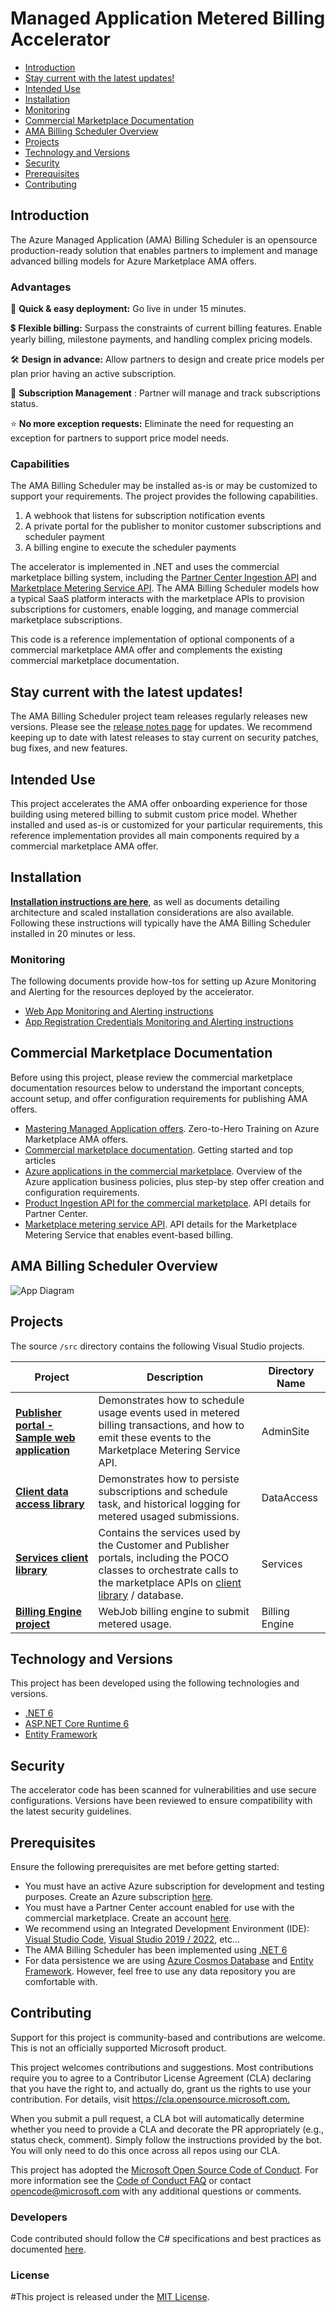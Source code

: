 # Managed Application Metered Billing Accelerator

<!-- no toc -->
- [Introduction](#introduction)
- [Stay current with the latest updates!](#stay-current-with-the-latest-updates)
- [Intended Use](#intended-use)
- [Installation](#installation)
- [Monitoring](#monitoring)
- [Commercial Marketplace Documentation](#commercial-marketplace-documentation)
- [AMA Billing Scheduler Overview](#ama-billing-scheduler-overview)
- [Projects](#projects)
- [Technology and Versions](#technology-and-versions)
- [Security](#security)
- [Prerequisites](#prerequisites)
- [Contributing](#contributing)


## Introduction

The Azure Managed Application (AMA) Billing Scheduler is an opensource production-ready solution that enables partners to implement and manage advanced billing models for Azure Marketplace AMA offers.

### Advantages

🚀 **Quick & easy deployment:** Go live in under 15 minutes.​

💲 **Flexible billing:** Surpass the constraints of current billing features. Enable yearly billing, milestone payments, and handling complex pricing models.​

🛠️ **Design in advance:** Allow partners to design and create price models per plan prior having an active subscription.​

💼 **Subscription Management** : Partner will manage and track subscriptions status.


⭐ **No more exception requests:** Eliminate the need for requesting an exception for partners to support price model needs.

### Capabilities

The AMA Billing Scheduler may be installed as-is or may be customized to support your requirements. The project provides the following capabilities.

1. A webhook that listens for subscription notification events
2. A private portal for the publisher to monitor customer subscriptions and scheduler payment
3. A billing engine to execute the scheduler payments

The accelerator is implemented in .NET and uses the commercial marketplace billing system, including the [Partner Center Ingestion API](https://learn.microsoft.com/en-us/partner-center/marketplace/product-ingestion-api) and [Marketplace Metering Service API](https://docs.microsoft.com/en-us/azure/marketplace/partner-center-portal/marketplace-metering-service-apis). The AMA Billing Scheduler models how a typical SaaS platform interacts with the marketplace APIs to provision subscriptions for customers, enable logging, and manage commercial marketplace subscriptions.

This code is a reference implementation of optional components of a commercial marketplace AMA offer and complements the existing commercial marketplace documentation.

## Stay current with the latest updates!

The AMA Billing Scheduler project team releases regularly releases new versions. Please see the [release notes page](https://github.com/microsoft/azure-app-billing-scheduler/releases) for updates. We recommend keeping up to date with latest releases to stay current on security patches, bug fixes, and new features.

## Intended Use

This project accelerates the AMA offer onboarding experience for those building using metered billing to submit custom price model. Whether installed and used as-is or customized for your particular requirements, this reference implementation provides all main components required by a commercial marketplace AMA offer.

## Installation

**[Installation instructions are here](./docs/Installation-Instructions.md)**, as well as documents detailing architecture and scaled installation considerations are also available. Following these instructions will typically have the AMA Billing Scheduler installed in 20 minutes or less.

### Monitoring

The following documents provide how-tos for setting up Azure Monitoring and Alerting for the resources deployed by the accelerator.

- [Web App Monitoring and Alerting instructions](./docs/WebApp-Monitoring.md)
- [App Registration Credentials Monitoring and Alerting instructions](./docs/WebApp-Monitoring.md)

## Commercial Marketplace Documentation

Before using this project, please review the commercial marketplace documentation resources below to understand the important concepts, account setup, and offer configuration requirements for publishing AMA offers.

- [Mastering Managed Application offers](https://aka.ms/MasteringTheMarketplace/ama). Zero-to-Hero Training on Azure Marketplace AMA offers.
- [Commercial marketplace documentation](https://docs.microsoft.com/azure/marketplace/). Getting started and top articles
- [Azure applications in the commercial marketplace](https://learn.microsoft.com/en-us/partner-center/marketplace/azure-app-offer-setup). Overview of the Azure application business policies, plus step-by step offer creation and configuration requirements.
- [Product Ingestion API for the commercial marketplace](https://learn.microsoft.com/en-us/partner-center/marketplace/product-ingestion-api). API details for Partner Center.
- [Marketplace metering service API](https://docs.microsoft.com/azure/marketplace/partner-center-portal/marketplace-metering-service-apis). API details for the Marketplace Metering Service that enables event-based billing.

## AMA Billing Scheduler Overview

![App Diagram](./docs/images/ama.jpg)

## Projects

The source `/src` directory contains the following Visual Studio projects.

| Project | Description | Directory Name |
| --- | --- | --- |
| [**Publisher portal - Sample web application**](./src/AdminSite) | Demonstrates how to schedule usage events used in metered billing transactions, and how to emit these events to the Marketplace Metering Service API. |AdminSite|
| [**Client data access library**](./src/DataAccess) | Demonstrates how to persiste subscriptions and schedule task, and historical logging for metered usaged submissions. | DataAccess |
| [**Services client library**](./src/Services) | Contains the services used by the Customer and Publisher portals, including the POCO classes to orchestrate calls to the marketplace APIs on [client library](https://github.com/microsoft/commercial-marketplace-client-dotnet) / database.|Services |
| [**Billing Engine project**](./src/MeteredTriggerJob) | WebJob billing engine to submit metered usage. | Billing Engine |

## Technology and Versions

This project has been developed using the following technologies and versions.

- [.NET 6](https://dotnet.microsoft.com/en-us/download/dotnet/6.0)
- [ASP.NET Core Runtime 6](https://dotnet.microsoft.com/en-us/download/dotnet/6.0)
- [Entity Framework](https://docs.microsoft.com/ef/)

## Security

The accelerator code has been scanned for vulnerabilities and use secure configurations. Versions have been reviewed to ensure compatibility with the latest security guidelines.

## Prerequisites

Ensure the following prerequisites are met before getting started:

- You must have an active Azure subscription for development and testing purposes. Create an Azure subscription [here](https://azure.microsoft.com/free/).
- You must have a Partner Center account enabled for use with the commercial marketplace. Create an account [here](https://docs.microsoft.com/azure/marketplace/partner-center-portal/create-account).
- We recommend using an Integrated Development Environment (IDE):  [Visual Studio Code](https://code.visualstudio.com/),  [Visual Studio 2019 / 2022](https://visualstudio.microsoft.com/thank-you-downloading-visual-studio/?sku=Community&rel=16#), etc...
- The AMA Billing Scheduler has been implemented using [.NET 6](https://dotnet.microsoft.com/en-us/download/dotnet/6.0)
- For data persistence we are using [Azure Cosmos Database](https://learn.microsoft.com/en-us/azure/cosmos-db/introduction) and [Entity Framework](https://docs.microsoft.com/ef/). However, feel free to use any data repository you are comfortable with.  

## Contributing

Support for this project is community-based and contributions are welcome. This is not an officially supported Microsoft product.

This project welcomes contributions and suggestions.  Most contributions require you to agree to a Contributor License Agreement (CLA) declaring that you have the right to, and actually do, grant us
the rights to use your contribution. For details, visit <https://cla.opensource.microsoft.com.>

When you submit a pull request, a CLA bot will automatically determine whether you need to provide a CLA and decorate the PR appropriately (e.g., status check, comment). Simply follow the instructions provided by the bot. You will only need to do this once across all repos using our CLA.

This project has adopted the [Microsoft Open Source Code of Conduct](https://opensource.microsoft.com/codeofconduct/).
For more information see the [Code of Conduct FAQ](https://opensource.microsoft.com/codeofconduct/faq/) or
contact [opencode@microsoft.com](mailto:opencode@microsoft.com) with any additional questions or comments.

### Developers

Code contributed should follow the C# specifications and best practices as documented [here](https://docs.microsoft.com/en-us/dotnet/csharp/programming-guide/inside-a-program/coding-conventions).

### License

#This project is released under the [MIT License](LICENSE).
